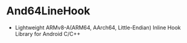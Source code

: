 # And64LineHook

- Lightweight ARMv8-A(ARM64, AArch64, Little-Endian) Inline Hook Library for Android C/C++